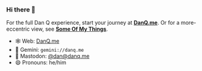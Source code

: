 ### Hi there 👋

For the full Dan Q experience, start your journey at **[DanQ.me](https://danq.me/)**. Or for a more-eccentric view, see **[Some Of My Things](https://things.danq.me/)**.

- 🕸️ Web: [DanQ.me](https://danq.me/)
- 🚀 Gemini: ```gemini://danq.me```
- 🐘 Mastodon: [@dan@danq.me](https://m.danq.me/@dan)
- 😄 Pronouns: he/him
